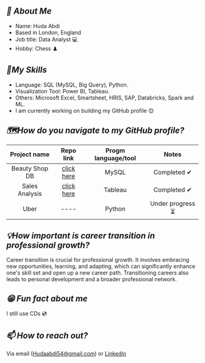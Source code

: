 ## *👩 About Me*

- Name: Huda Abdi
- Based in London, England
- Job title: Data Analyst 💻
- Hobby: Chess ♟️

## *🔌My Skills*

- Language: SQL (MySQL, Big Query), Python.
- Visualization Tool: Power BI, Tableau.
- Others: Microsoft Excel, Smartsheet, HRIS, SAP, Databricks, Spark and ML.
- I am currently working on building my GitHub profile 😊

  

## *🗺How do you navigate to my GitHub profile?*

| Project name | Repo link | Progm language/tool  | Notes |
|    :---:     |     :---:      |     :---: |            :---: |
| Beauty Shop DB   | [click here](https://github.com/Huda30/CFG-SQL-Project/blob/main/SQL_Project_Beauty_Database.pdf)    | MySQL    |  Completed ✔   |
| Sales Analysis   | [click here](https://github.com/Huda30/Data-Superstore/blob/main/FTD%20Tableau%20Sales%20Analysis.twbx)     | Tableau    |  Completed ✔   |
| Uber   | ----     | Python    |  Under progress ⏳   |

## *💡How important is career transition in professional growth?*

Career transition is crucial for professional growth. It involves embracing new opportunities, learning, and adapting, which can significantly enhance one's skill set and open up a new career path. Transitioning careers also leads to personal development and a broader professional network.

## *😁 Fun fact about me*
I still use CDs 💿

## *📫 How to reach out?*

Via email ([Hudaabdi54@gmail.com](mailto:Hudaabdi54@gmail.com)) or [LinkedIn](https://www.linkedin.com/in/huda-abdi-798980172/)


